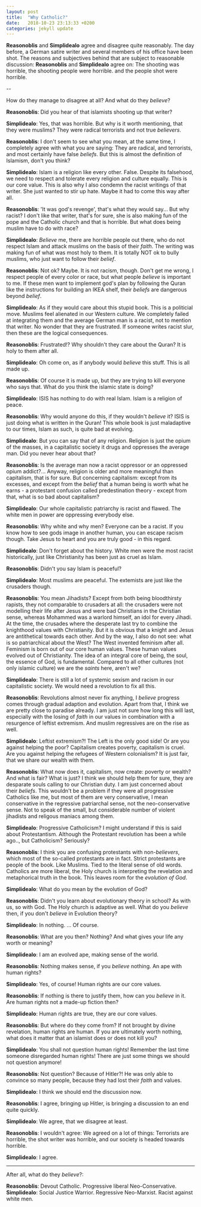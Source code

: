 ```yaml
---
layout: post
title:  "Why Catholic?"
date:   2018-10-23 23:13:33 +0200
categories: jekyll update
---
```



**Reasonoblis** and **Simplidealo** agree and disagree quite reasonably. The day before, a German satire writer and several members of his office have been shot. The reasons and subjectives behind that are subject to reasonable discussion:
**Reasonoblis** and **Simplidealo** agree on:
The shooting was horrible,
the shooting people were horrible.
and the people shot were horrible.

-- 
 
How do they manage to disagree at all?
And what do they *believe*?

**Reasonoblis**: Did you hear of that islamists shooting up that writer?


**Simplidealo**: Yes, that was horrible. But why is it worth mentioning, that they were muslims? They were radical terrorists and not true *believers*.


**Reasonoblis**: I don't seem to see what you mean, at the same time, I completely agree with what you are saying:
They are radical, and terrorists, and most certainly have false *beliefs*. But this is almost the definition of Islamism, don't you think?


**Simplidealo**: Islam is a religion like every other. False. Despite its falsehood, we need to respect and tolerate every religion and culture equally. This is our core value. This is also why I also condemn the racist writings of that writer. She just wanted to stir up hate. Maybe it had to come this way after all.


**Reasonoblis**: 'It was god's revenge', that's what they would say...
But why racist? I don't like that writer, that's for sure, she is also making fun of the pope and the Catholic church and that is horrible.
But what does being muslim have to do with race?


**Simplidealo**: *Believe* me, there are horrible people out there, who do not respect Islam and attack muslims on the basis of their *faith*. The writing was making fun of what was most holy to them. It is totally NOT ok to bully muslims, who just want to follow their *belief*.


**Reasonoblis**: Not ok? Maybe. It is not racism, though. Don't get me wrong, I respect people of every color or race, but what people *believe* is important to me. If these men want to implement god's plan by following the Quran like the instructions for building an IKEA shelf, their *beliefs* are dangerous beyond *belief*.


**Simplidealo**: As if they would care about this stupid book. This is a politicial move. Muslims feel alienated in our Western culture. We completely failed at integrating them and the average German man is a racist, not to mention that writer. No wonder that they are frustrated. If someone writes racist slur, then these are the logical consequences.


**Reasonoblis**: Frustrated!? Why shouldn't they care about the Quran? It is holy to them after all.


**Simplidealo**: Oh come on, as if anybody would *believe* this stuff. This is all made up.


**Reasonoblis**: Of course it is made up, but they are trying to kill everyone who says that. What do you think the islamic state is doing?


**Simplidealo**: ISIS has nothing to do with real Islam. Islam is a religion of peace.


**Reasonoblis**: Why would anyone do this, if they wouldn't *believe* it? ISIS is just doing what is written in the Quran! This whole book is just maladaptive to our times, Islam as such, is quite bad at evolving.


**Simplidealo**: But you can say that of any religion. Religion is just the opium of the masses, in a capitalistic society it drugs and oppresses the average man. Did you never hear about that?


**Reasonoblis**: Is the average man now a racist oppressor or an oppressed opium addict?... Anyway, religion is older and more meaningful than capitalism, that is for sure. But concerning capitalism: except from its excesses, and except from the *belief* that a human being is worth what he earns - a protestant confusion called predestination theory - except from that, what is so bad about capitalism?


**Simplidealo**: Our whole capitalistic patriarchy is racist and flawed. The white men in power are oppressing everybody else.


**Reasonoblis**: Why white and why men? Everyone can be a racist. If you know how to see gods image in another human, you can escape racism though.
Take Jesus to heart and you are truly good - in this regard.


**Simplidealo**: Don't forget about the history. White men were the most racist historically, just like Christianity has been just as cruel as Islam.


**Reasonoblis**: Didn't you say Islam is peaceful?


**Simplidealo**: Most muslims are peaceful. The extemists are just like the crusaders though.


**Reasonoblis**: You mean Jihadists? Except from both being bloodthirsty rapists, they not comparable to crusaders at all: the crusaders were not modelling their life after Jesus and were bad Christians in the Christian sense, whereas Mohammed was a warlord himself, an idol for every Jihadi. At the time, the crusades where the desperate last try to combine the knighthood values with Christianity. But it is obvious that a knight and Jesus are antithetical towards each other.
And by the way, I also do not see: what is so patriarchical about the West? The West invented feminism after all. Feminism is born out of our core human values. These human values evolved out of Christianity. The idea of an integral core of being, the soul, the essence of God, is fundamental. Compared to all other cultures (not only islamic culture) we are the *saints* here, aren't we?


**Simplidealo**: There is still a lot of systemic sexism and racism in our capitalistic society. We would need a revolution to fix all this.


**Reasonoblis**: Revolutions almost never fix anything, I *believe* progress comes through gradual adaption and evolution. Apart from that, I think we are pretty close to paradise already.
I am just not sure how long this will last, especially with the losing of *faith* in our values in combination with a resurgence of leftist extremism. And muslim regressives are on the rise as well.


**Simplidealo**: Leftist extremism?! The Left is the only good side! Or are you against helping the poor? Capitalism creates poverty, capitalism is cruel. Are you against helping the refugees of Western colonialism? It is just fair, that we share our wealth with them.


**Reasonoblis**: What now does it, capitalism, now create: poverty or wealth? And what is fair? What is just? I think we should help them for sure, they are desparate souls calling to our Christian duty. I am just concerned about their *beliefs*. This wouldn't be a problem if they were all progressive Catholics like me, but most of them are very conservative, I mean conservative in the regressive patriarchal sense, not the neo-conservative sense. Not to speak of the small, but considerable number of violent jihadists and religous maniacs among them.


**Simplidealo**: Progressive Catholicism? I might understand if this is said about Protestantism. Although the Protestant revolution has been a while ago.., but Catholicism? Seriously?


**Reasonoblis**: I think you are confusing protestants with non-*believers*, which most of the so-called protestants are in fact. Strict protestants are people of the book. Like Muslims. Tied to the literal sense of old words. Catholics are more liberal, the Holy church is interpreting the revelation and metaphorical truth in the book. This leaves room for the *evolution of God*.


**Simplidealo**: What do you mean by the evolution of God?


**Reasonoblis**: Didn't you learn about evolutionary theory in school? As with us, so with God.
The Holy church is adaptive as well.
What do you *believe* then, if you don't *believe* in Evolution theory?


**Simplidealo**: In nothing. ... Of course.


**Reasonoblis**: What are you then? Nothing? And what gives your life any worth or meaning?


**Simplidealo**: I am an evolved ape, making sense of the world.


**Reasonoblis**: Nothing makes sense, if you *believe* nothing. An ape with human rights?


**Simplidealo**: Yes, of course! Human rights are our core values.


**Reasonoblis**: If nothing is there to justify them, how can you *believe* in it. Are human rights not a made-up fiction then?


**Simplidealo**: Human rights are true, they are our core values.


**Reasonoblis**: But where do they come from? If not brought by divine revelation, human rights are human.
If you are ultimately worth nothing, what does it matter that an islamist does or does not kill you?


**Simplidealo**: You shall not question human rights! Remember the last time someone disregarded human rights! There are just some things we should not question anymore!


**Reasonoblis**: Not question? Because of Hitler?! He was only able to convince so many people, because they had lost their *faith* and values.


**Simplidealo**: I think we should end the discussion now.


**Reasonoblis**: I agree, bringing up Hitler, is bringing a discussion to an end quite quickly.


**Simplidealo**: We agree, that we disagree at least.


**Reasonoblis**: I wouldn't agree: We agreed on a lot of things:
Terrorists are horrible,
the shot writer was horrible,
and our society is headed towards horrible.


**Simplidealo**: I agree.

---

After all, what do they *believe*?:

**Reasonoblis**: Devout Catholic. Progressive liberal Neo-Conservative.
**Simplidealo**: Social Justice Warrior. Regressive Neo-Marxist. Racist against white men.

